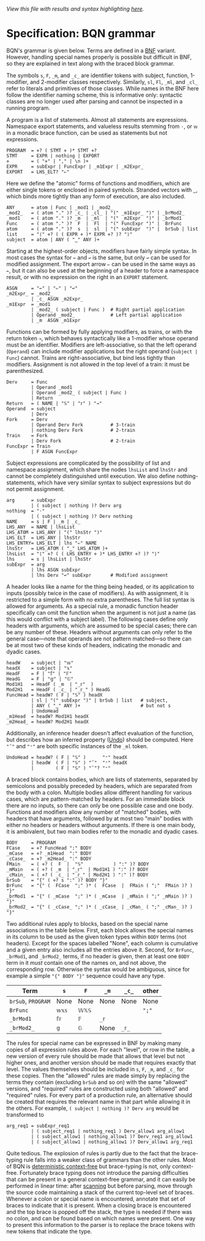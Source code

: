 *View this file with results and syntax highlighting [here](https://mlochbaum.github.io/BQN/spec/grammar.html).*

# Specification: BQN grammar

BQN's grammar is given below. Terms are defined in a [BNF](https://en.wikipedia.org/wiki/Backus%E2%80%93Naur_form) variant. However, handling special names properly is possible but difficult in BNF, so they are explained in text along with the braced block grammar.

The symbols `s`, `F`, `_m`, and `_c_` are identifier tokens with subject, function, 1-modifier, and 2-modifier classes respectively. Similarly, `sl`, `Fl`, `_ml`, and `_cl_` refer to literals and primitives of those classes. While names in the BNF here follow the identifier naming scheme, this is informative only: syntactic classes are no longer used after parsing and cannot be inspected in a running program.

A program is a list of statements. Almost all statements are expressions. Namespace export statements, and valueless results stemming from `·`, or `𝕨` in a monadic brace function, can be used as statements but not expressions.

    PROGRAM  = ⋄? ( STMT ⋄ )* STMT ⋄?
    STMT     = EXPR | nothing | EXPORT
    ⋄        = ( "⋄" | "," | \n )+
    EXPR     = subExpr | FuncExpr | _m1Expr | _m2Expr_
    EXPORT   = LHS_ELT? "⇐"

Here we define the "atomic" forms of functions and modifiers, which are either single tokens or enclosed in paired symbols. Stranded vectors with `‿`, which binds more tightly than any form of execution, are also included.

    ANY      = atom | Func | _mod1 | _mod2_
    _mod2_   = ( atom "." )? _c_ | _cl_ | "(" _m1Expr_ ")" | _brMod2_
    _mod1    = ( atom "." )? _m  | _ml  | "(" _m2Expr  ")" | _brMod1
    Func     = ( atom "." )?  F  |  Fl  | "(" FuncExpr ")" |  BrFunc
    atom     = ( atom "." )?  s  |  sl  | "(" subExpr  ")" |  brSub | list
    list     = "⟨" ⋄? ( ( EXPR ⋄ )* EXPR ⋄? )? "⟩"
    subject  = atom | ANY ( "‿" ANY )+

Starting at the highest-order objects, modifiers have fairly simple syntax. In most cases the syntax for `←` and `↩` is the same, but only `↩` can be used for modified assignment. The export arrow `⇐` can be used in the same ways as `←`, but it can also be used at the beginning of a header to force a namespace result, or with no expression on the right in an `EXPORT` statement.

    ASGN     = "←" | "⇐" | "↩"
    _m2Expr_ = _mod2_
             | _c_ ASGN _m2Expr_
    _m1Expr  = _mod1
             | _mod2_ ( subject | Func )  # Right partial application
             | Operand _mod2_             # Left partial application
             | _m  ASGN _m1Expr

Functions can be formed by fully applying modifiers, as trains, or with the return token `→`, which behaves syntactically like a 1-modifier whose operand must be an identifier. Modifiers are left-associative, so that the left operand (`Operand`) can include modifier applications but the right operand (`subject | Func`) cannot. Trains are right-associative, but bind less tightly than modifiers. Assignment is not allowed in the top level of a train: it must be parenthesized.

    Derv     = Func
             | Operand _mod1
             | Operand _mod2_ ( subject | Func )
             | Return
    Return   = ( NAME | "𝕊" | "𝕣" ) "→"
    Operand  = subject
             | Derv
    Fork     = Derv
             | Operand Derv Fork          # 3-train
             | nothing Derv Fork          # 2-train
    Train    = Fork
             | Derv Fork                  # 2-train
    FuncExpr = Train
             | F ASGN FuncExpr

Subject expressions are complicated by the possibility of list and namespace assignment, which share the nodes `lhsList` and `lhsStr` and cannot be completely distinguished until execution. We also define nothing-statements, which have very similar syntax to subject expressions but do not permit assignment.

    arg      = subExpr
             | ( subject | nothing )? Derv arg
    nothing  = "·"
             | ( subject | nothing )? Derv nothing
    NAME     = s | F | _m | _c_
    LHS_ANY  = NAME | lhsList
    LHS_ATOM = LHS_ANY | "(" lhsStr ")"
    LHS_ELT  = LHS_ANY | lhsStr
    LHS_ENTRY= LHS_ELT | lhs "⇐" NAME
    lhsStr   = LHS_ATOM ( "‿" LHS_ATOM )+
    lhsList  = "⟨" ⋄? ( ( LHS_ENTRY ⋄ )* LHS_ENTRY ⋄? )? "⟩"
    lhs      = s | lhsList | lhsStr
    subExpr  = arg
             | lhs ASGN subExpr
             | lhs Derv "↩" subExpr       # Modified assignment

A header looks like a name for the thing being headed, or its application to inputs (possibly twice in the case of modifiers). As with assignment, it is restricted to a simple form with no extra parentheses. The full list syntax is allowed for arguments. As a special rule, a monadic function header specifically can omit the function when the argument is not just a name (as this would conflict with a subject label). The following cases define only headers with arguments, which are assumed to be special cases; there can be any number of these. Headers without arguments can only refer to the general case—note that operands are not pattern matched—so there can be at most two of these kinds of headers, indicating the monadic and dyadic cases.

    headW    = subject | "𝕨"
    headX    = subject | "𝕩"
    HeadF    = F | "𝕗" | "𝔽"
    HeadG    = F | "𝕘" | "𝔾"
    Mod1H1   = HeadF ( _m  | "_𝕣"  )
    Mod2H1   = HeadF ( _c_ | "_𝕣_" ) HeadG
    FuncHead = headW? ( F | "𝕊" ) headX
             | sl | "(" subExpr ")" | brSub | list   # subject,
             | ANY ( "‿" ANY )+                      # but not s
             | UndoHead
    _m1Head  = headW? Mod1H1 headX
    _m2Head_ = headW? Mod2H1 headX

Additionally, an inference header doesn't affect evaluation of the function, but describes how an inferred property ([Undo](inferred.md#undo)) should be computed. Here `"˜"` and `"⁼"` are both specific instances of the `_ml` token.

    UndoHead = headW? ( F | "𝕊" )      "⁼" headX
             | headW  ( F | "𝕊" ) "˜"  "⁼" headX
             |        ( F | "𝕊" ) "˜"? "⁼"

A braced block contains bodies, which are lists of statements, separated by semicolons and possibly preceded by headers, which are separated from the body with a colon. Multiple bodies allow different handling for various cases, which are pattern-matched by headers. For an immediate block there are no inputs, so there can only be one possible case and one body. Functions and modifiers allow any number of "matched" bodies, with headers that have arguments, followed by at most two "main" bodies with either no headers or headers without arguments. If there is one main body, it is ambivalent, but two main bodies refer to the monadic and dyadic cases.

    BODY     = PROGRAM
    FCase    = ⋄? FuncHead ":" BODY
    _mCase   = ⋄? _m1Head  ":" BODY
    _cCase_  = ⋄? _m2Head_ ":" BODY
    FMain    = ( ⋄? (  F  |  "𝕊"           ) ":" )? BODY
    _mMain   = ( ⋄? ( _m  | "_𝕣"  | Mod1H1 ) ":" )? BODY
    _cMain_  = ( ⋄? ( _c_ | "_𝕣_" | Mod2H1 ) ":" )? BODY
    brSub    = "{" ( ⋄? s ":" )? BODY "}"
    BrFunc   = "{" (  FCase  ";" )* (  FCase  |  FMain ( ";"  FMain )? ) "}"
    _brMod1  = "{" ( _mCase  ";" )* ( _mCase  | _mMain ( ";" _mMain )? ) "}"
    _brMod2_ = "{" ( _cCase_ ";" )* ( _cCase_ | _cMan_ ( ";" _cMan_ )? ) "}"

Two additional rules apply to blocks, based on the special name associations in the table below. First, each block allows the special names in its column to be used as the given token types within `BODY` terms (not headers). Except for the spaces labelled "None", each column is cumulative and a given entry also includes all the entries above it. Second, for `BrFunc`, `_brMod1`, and `_brMod2_` terms, if no header is given, then at least one `BODY` term in it *must* contain one of the names on, and not above, the corresponding row. Otherwise the syntax would be ambiguous, since for example a simple `"{" BODY "}"` sequence could have any type.

| Term               | `s`    | `F`    | `_m`    | `_c_`    | other
|--------------------|--------|--------|---------|----------|-------
| `brSub`, `PROGRAM` | None   | None   | None    | None     | None
| `BrFunc`           | `𝕨𝕩𝕤`  | `𝕎𝕏𝕊`  |         |          | `";"`
| `_brMod1`          | `𝕗𝕣`   | `𝔽`    | `_𝕣`    |          |
| `_brMod2_`         | `𝕘`    | `𝔾`    | None    | `_𝕣_`    |

The rules for special name can be expressed in BNF by making many copies of all expression rules above. For each "level", or row in the table, a new version of every rule should be made that allows that level but not higher ones, and another version should be made that requires exactly that level. The values themselves should be included in `s`, `F`, `_m`, and `_c_` for these copies. Then the "allowed" rules are made simply by replacing the terms they contain (excluding `brSub` and so on) with the same "allowed" versions, and "required" rules are constructed using both "allowed" and "required" rules. For every part of a production rule, an alternative should be created that requires the relevant name in that part while allowing it in the others. For example, `( subject | nothing )? Derv arg` would be transformed to

    arg_req1 = subExpr_req1
             | ( subject_req1 | nothing_req1 ) Derv_allow1 arg_allow1
             | ( subject_allow1 | nothing_allow1 )? Derv_req1 arg_allow1
             | ( subject_allow1 | nothing_allow1 )? Derv_allow1 arg_req1

Quite tedious. The explosion of rules is partly due to the fact that the brace-typing rule falls into a weaker class of grammars than the other rules. Most of BQN is [deterministic context-free](https://en.wikipedia.org/wiki/Deterministic_context-free_grammar) but brace-typing is not, only context-free. Fortunately brace typing does not introduce the parsing difficulties that can be present in a general context-free grammar, and it can easily be performed in linear time: after [scanning](token.md) but before parsing, move through the source code maintaining a stack of the current top-level set of braces. Whenever a colon or special name is encountered, annotate that set of braces to indicate that it is present. When a closing brace is encountered and the top brace is popped off the stack, the type is needed if there was no colon, and can be found based on which names were present. One way to present this information to the parser is to replace the brace tokens with new tokens that indicate the type.
